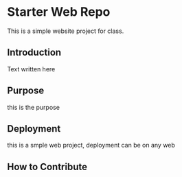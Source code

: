 # Starter Web Repo
This is a simple website project for class.
## Introduction
Text written here
## Purpose
this is the purpose
## Deployment

this is a smple web project, deployment can be on any web

## How to Contribute

